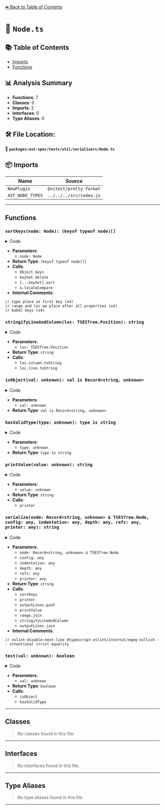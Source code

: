 [⬅️ Back to Table of Contents](../../../../../index.md)

# 📄 `Node.ts`

## 📚 Table of Contents

- [Imports](#imports)
- [Functions](#functions)

## 📊 Analysis Summary

- **Functions**: 7
- **Classes**: 0
- **Imports**: 2
- **Interfaces**: 0
- **Type Aliases**: 0

## 🛠️ File Location:
📂 **`packages/ast-spec/tests/util/serializers/Node.ts`**

## 📦 Imports

| Name | Source |
|------|--------|
| `NewPlugin` | `@vitest/pretty-format` |
| `AST_NODE_TYPES` | `../../../src/index.js` |


---

## Functions

### `sortKeys(node: Node): (keyof typeof node)[]`

<details><summary>Code</summary>

```ts
function sortKeys<Node extends TSESTree.Node>(
  node: Node,
): (keyof typeof node)[] {
  const keySet = new Set(Object.keys(node));

  // type place as first key
  keySet.delete('type');
  // range and loc we place after all properties
  keySet.delete('range');
  keySet.delete('loc');

  // babel keys
  keySet.delete('start');
  keySet.delete('end');
  if (node.type === AST_NODE_TYPES.Program) {
    keySet.delete('interpreter');
  }

  return [...keySet].sort((a, b) =>
    a.localeCompare(b),
  ) as (keyof typeof node)[];
}
```
</details>

- **Parameters**:
  - `node: Node`
- **Return Type**: `(keyof typeof node)[]`
- **Calls**:
  - `Object.keys`
  - `keySet.delete`
  - `[...keySet].sort`
  - `a.localeCompare`
- **Internal Comments**:
```
// type place as first key (x4)
// range and loc we place after all properties (x4)
// babel keys (x4)
```

### `stringifyLineAndColumn(loc: TSESTree.Position): string`

<details><summary>Code</summary>

```ts
function stringifyLineAndColumn(loc: TSESTree.Position): string {
  return `{ column: ${loc.column.toString()}, line: ${loc.line.toString()} }`;
}
```
</details>

- **Parameters**:
  - `loc: TSESTree.Position`
- **Return Type**: `string`
- **Calls**:
  - `loc.column.toString`
  - `loc.line.toString`
### `isObject(val: unknown): val is Record<string, unknown>`

<details><summary>Code</summary>

```ts
function isObject(val: unknown): val is Record<string, unknown> {
  return val != null && typeof val === 'object';
}
```
</details>

- **Parameters**:
  - `val: unknown`
- **Return Type**: `val is Record<string, unknown>`
### `hasValidType(type: unknown): type is string`

<details><summary>Code</summary>

```ts
function hasValidType(type: unknown): type is string {
  return typeof type === 'string';
}
```
</details>

- **Parameters**:
  - `type: unknown`
- **Return Type**: `type is string`
### `printValue(value: unknown): string`

<details><summary>Code</summary>

```ts
(value: unknown): string =>
      printer(value, config, childIndentation, depth, refs)
```
</details>

- **Parameters**:
  - `value: unknown`
- **Return Type**: `string`
- **Calls**:
  - `printer`
### `serialize(node: Record<string, unknown> & TSESTree.Node, config: any, indentation: any, depth: any, refs: any, printer: any): string`

<details><summary>Code</summary>

```ts
serialize(
    node: Record<string, unknown> & TSESTree.Node,
    config,
    indentation,
    depth,
    refs,
    printer,
  ) {
    const keys = sortKeys(node);
    const { loc, range, type } = node;

    const outputLines = [];
    const childIndentation = indentation + config.indent;

    const printValue = (value: unknown): string =>
      printer(value, config, childIndentation, depth, refs);

    outputLines.push(`${type} {`);
    outputLines.push(`${childIndentation}type: ${printValue(type)},`);

    for (const key of keys) {
      const value = node[key];
      // eslint-disable-next-line @typescript-eslint/internal/eqeq-nullish -- intentional strict equality
      if (value === undefined) {
        continue;
      }

      outputLines.push(`${childIndentation}${key}: ${printValue(value)},`);
    }

    outputLines.push('');
    outputLines.push(`${childIndentation}range: [${range.join(', ')}],`);
    outputLines.push(
      `${childIndentation}loc: {`,
      `${childIndentation}${config.indent}start: ${stringifyLineAndColumn(
        loc.start,
      )},`,
      `${childIndentation}${config.indent}end: ${stringifyLineAndColumn(
        loc.end,
      )},`,
      `${childIndentation}},`,
    );
    outputLines.push(`${indentation}}`);

    return outputLines.join('\n');
  }
```
</details>

- **Parameters**:
  - `node: Record<string, unknown> & TSESTree.Node`
  - `config: any`
  - `indentation: any`
  - `depth: any`
  - `refs: any`
  - `printer: any`
- **Return Type**: `string`
- **Calls**:
  - `sortKeys`
  - `printer`
  - `outputLines.push`
  - `printValue`
  - `range.join`
  - `stringifyLineAndColumn`
  - `outputLines.join`
- **Internal Comments**:
```
// eslint-disable-next-line @typescript-eslint/internal/eqeq-nullish -- intentional strict equality
```

### `test(val: unknown): boolean`

<details><summary>Code</summary>

```ts
test(val: unknown) {
    return isObject(val) && hasValidType(val.type);
  }
```
</details>

- **Parameters**:
  - `val: unknown`
- **Return Type**: `boolean`
- **Calls**:
  - `isObject`
  - `hasValidType`

---

## Classes

> No classes found in this file.


---

## Interfaces

> No interfaces found in this file.


---

## Type Aliases

> No type aliases found in this file.


---
